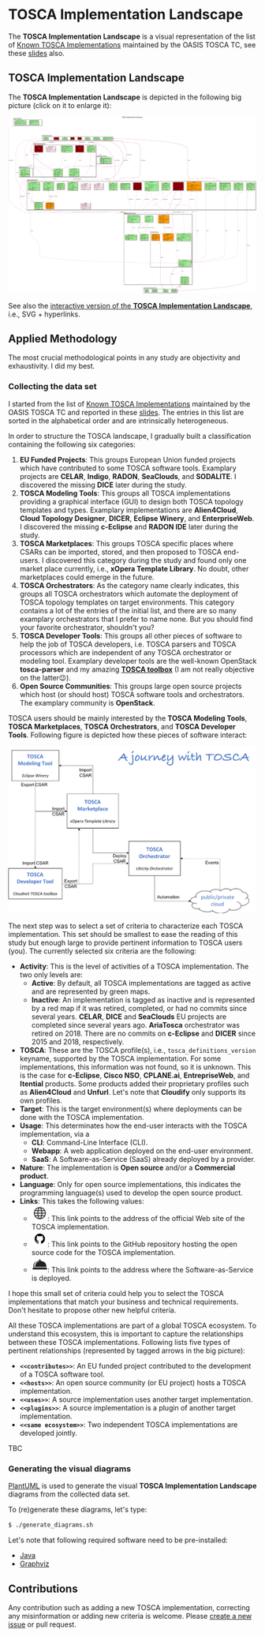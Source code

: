# TOSCA Implementation Landscape

The **TOSCA Implementation Landscape** is a visual representation of the list of [Known TOSCA Implementations](https://github.com/oasis-open/tosca-community-contributions/wiki/Known-TOSCA-Implementations) maintained by the OASIS TOSCA TC, see these [slides](https://www.oasis-open.org/committees/download.php/67709/TOSCA%20Webinar-2020-09-09.pdf) also.

## TOSCA Implementation Landscape

The **TOSCA Implementation Landscape** is depicted in the following big picture (click on it to enlarge it):

![TOSCA Implementation Landscape](https://raw.githubusercontent.com/philippemerle/tosca-implementation-landscape/main/TOSCA-Implementation-Landscape.png)

See also the [interactive version of the **TOSCA Implementation Landscape**](https://raw.githubusercontent.com/philippemerle/tosca-implementation-landscape/main/TOSCA-Implementation-Landscape.svg), i.e., SVG + hyperlinks.

## Applied Methodology

The most crucial methodological points in any study are objectivity and exhaustivity. I did my best. 

### Collecting the data set

I started from the list of [Known TOSCA Implementations](https://github.com/oasis-open/tosca-community-contributions/wiki/Known-TOSCA-Implementations) maintained by the OASIS TOSCA TC and reported in these [slides](https://www.oasis-open.org/committees/download.php/67709/TOSCA%20Webinar-2020-09-09.pdf). The entries in this list are sorted in the alphabetical order and are intrinsically heterogeneous.

In order to structure the TOSCA landscape, I gradually built a classification containing the following six categories:
1. **EU Funded Projects**: This groups European Union funded projects which have contributed to some TOSCA software tools. Examplary projects are **CELAR**, **Indigo**, **RADON**, **SeaClouds**, and **SODALITE**. I discovered the missing **DICE** later during the study.   
2. **TOSCA Modeling Tools**: This groups all TOSCA implementations providing a graphical interface (GUI) to design both TOSCA topology templates and types. Examplary implementations are **Alien4Cloud**, **Cloud Topology Designer**, **DICER**, **Eclipse Winery**, and **EnterpriseWeb**. I discovered the missing **c-Eclipse** and **RADON IDE** later during the study.
3. **TOSCA Marketplaces**: This groups TOSCA specific places where CSARs can be imported, stored, and then proposed to TOSCA end-users. I discovered this category during the study and found only one market place currently, i.e., **xOpera Template Library**. No doubt, other marketplaces could emerge in the future.
4. **TOSCA Orchestrators**: As the category name clearly indicates, this groups all TOSCA orchestrators which automate the deployment of TOSCA topology templates on target environments.  This category contains a lot of the entries of the initial list, and there are so many examplary orchestrators that I prefer to name none. But you should find your favorite orchestrator, shouldn't you?
5. **TOSCA Developer Tools**: This groups all other pieces of software to help the job of TOSCA developers, i.e. TOSCA parsers and TOSCA processors which are independent of any TOSCA orchestrator or modeling tool. Examplary developer tools are the well-known OpenStack **tosca-parser** and my amazing [**TOSCA toolbox**](https://github.com/Orange-OpenSource/Cloudnet-TOSCA-toolbox) (I am not really objective on the latter:wink:).
6. **Open Source Communities**: This groups large open source projects which host (or should host) TOSCA software tools and orchestrators. The examplary community is **OpenStack**.

TOSCA users should be mainly interested by the **TOSCA Modeling Tools**, **TOSCA Marketplaces**, **TOSCA Orchestrators**, and **TOSCA Developer Tools**. Following figure is depicted how these pieces of software interact:

![A journey with TOSCA](A%20journey%20with%20TOSCA.png)

The next step was to select a set of criteria to characterize each TOSCA implementation. This set should be smallest to ease the reading of this study but enough large to provide pertinent information to TOSCA users (you). The currently selected six criteria are the following:
* **Activity**: This is the level of activities of a TOSCA implementation.  The two only levels are:
  * **Active**: By default, all TOSCA implementations are tagged as active and are represented by green maps. 
  * **Inactive**: An implementation is tagged as inactive and is represented by a red map if it was retired, completed, or had no commits since several years. **CELAR**, **DICE** and **SeaClouds** EU projects are completed since several years ago. **AriaTosca** orchestrator was retired on 2018. There are no commits on **c-Eclipse** and **DICER** since 2015 and 2018, respectively.
* **TOSCA**: These are the TOSCA profile(s), i.e., `tosca_definitions_version` keyname, supported by the TOSCA implementation. For some implementations, this information was not found, so it is unknown. This is the case for **c-Eclipse**, **Cisco NSO**, **CPLANE.ai**, **EntrepriseWeb**, and **Itential** products. Some products added their proprietary profiles such as **Alien4Cloud** and **Unfurl**. Let's note that **Cloudify** only supports its own profiles.
* **Target**: This is the target environment(s) where deployments can be done with the TOSCA implementation.
* **Usage**: This determinates how the end-user interacts with the TOSCA implementation, via a
  * **CLI**: Command-Line Interface (CLI).
  * **Webapp**: A web application deployed on the end-user environment.
  * **SaaS**: A Software-as-Service (SaaS) already deployed by a provider.
* **Nature**: The implementation is **Open source** and/or a **Commercial product**.
* **Language**: Only for open source implementations, this indicates the programming language(s) used to develop the open source product.
* **Links**: This takes the following values:
  * **![Website](icons/Website.png)**: This link points to the address of the official Web site of the TOSCA implementation.
  * **![GitHub](icons/GitHub.png)**: This link points to the GitHub repository hosting the open source code for the TOSCA implementation.
  * **![SaaS](icons/SaaS.png)**: This link points to the address where the Software-as-Service is deployed.

I hope this small set of criteria could help you to select the TOSCA implementations that match your business and technical requirements. Don't hesitate to propose other new helpful criteria.

All these TOSCA implementations are part of a global TOSCA ecosystem. To understand this ecosystem, this is important to capture the relationships between these TOSCA implementations. Following lists five  types of pertinent relationships (represented by tagged arrows in the big picture):
* **`<<contributes>>`**: An EU funded project contributed to the development of a TOSCA software tool.
* **`<<hosts>>`**: An open source community (or EU project) hosts a TOSCA implementation.
* **`<<uses>>`**: A source implementation uses another target implementation.
* **`<<plugins>>`**: A source implementation is a plugin of another target implementation.
* **`<<same ecosystem>>`**: Two independent TOSCA implementations are developed jointly.

TBC
 
### Generating the visual diagrams

[PlantUML](https://plantuml.com) is used to generate the visual **TOSCA Implementation Landscape** diagrams from the collected data set.

To (re)generate these diagrams, let's type:
```sh
$ ./generate_diagrams.sh
```

Let's note that following required software need to be pre-installed:
* [Java](https://www.java.com)
* [Graphviz](https://graphviz.org/)

## Contributions

Any contribution such as adding a new TOSCA implementation, correcting any misinformation or adding new criteria is welcome. Please [create a new issue](https://github.com/philippemerle/tosca-implementation-landscape/issues/new) or pull request.
